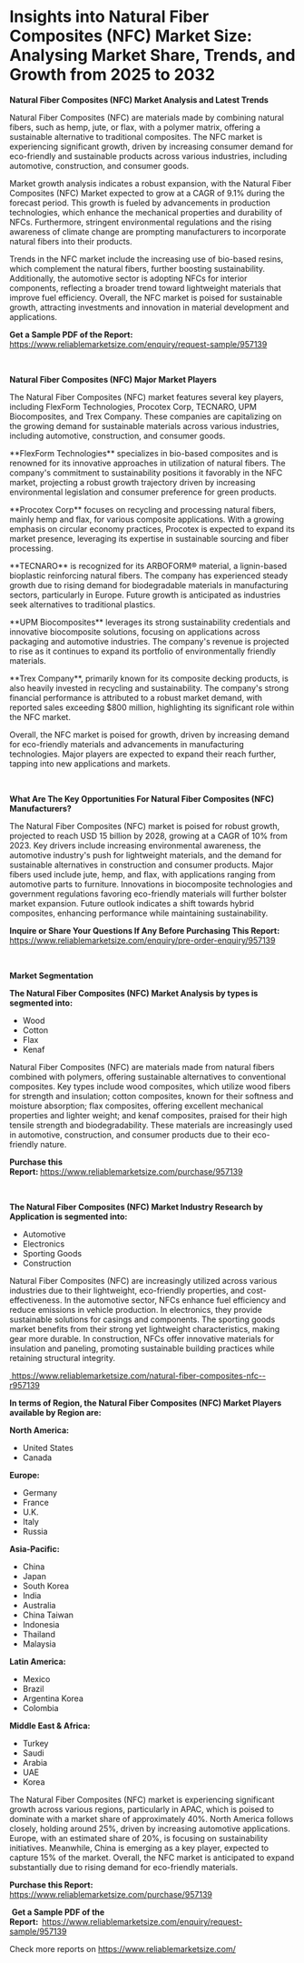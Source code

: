 <p><h1>Insights into Natural Fiber Composites (NFC) Market Size: Analysing Market Share, Trends, and Growth from 2025 to 2032</h1></p><p><strong>Natural Fiber Composites (NFC) Market Analysis and Latest Trends</strong></p>
<p><p>Natural Fiber Composites (NFC) are materials made by combining natural fibers, such as hemp, jute, or flax, with a polymer matrix, offering a sustainable alternative to traditional composites. The NFC market is experiencing significant growth, driven by increasing consumer demand for eco-friendly and sustainable products across various industries, including automotive, construction, and consumer goods.</p><p>Market growth analysis indicates a robust expansion, with the Natural Fiber Composites (NFC) Market expected to grow at a CAGR of 9.1% during the forecast period. This growth is fueled by advancements in production technologies, which enhance the mechanical properties and durability of NFCs. Furthermore, stringent environmental regulations and the rising awareness of climate change are prompting manufacturers to incorporate natural fibers into their products.</p><p>Trends in the NFC market include the increasing use of bio-based resins, which complement the natural fibers, further boosting sustainability. Additionally, the automotive sector is adopting NFCs for interior components, reflecting a broader trend toward lightweight materials that improve fuel efficiency. Overall, the NFC market is poised for sustainable growth, attracting investments and innovation in material development and applications.</p></p>
<p><strong>Get a Sample PDF of the Report:&nbsp;</strong> <a href="https://www.reliablemarketsize.com/enquiry/request-sample/957139?utm_campaign=2625&utm_medium=2&utm_source=Github&utm_content=ia&utm_term=21032025&utm_id=natural-fiber-composites-nfc">https://www.reliablemarketsize.com/enquiry/request-sample/957139</a></p>
<p>&nbsp;</p>
<p><strong>Natural Fiber Composites (NFC) Major Market Players</strong></p>
<p><p>The Natural Fiber Composites (NFC) market features several key players, including FlexForm Technologies, Procotex Corp, TECNARO, UPM Biocomposites, and Trex Company. These companies are capitalizing on the growing demand for sustainable materials across various industries, including automotive, construction, and consumer goods.</p><p>**FlexForm Technologies** specializes in bio-based composites and is renowned for its innovative approaches in utilization of natural fibers. The company's commitment to sustainability positions it favorably in the NFC market, projecting a robust growth trajectory driven by increasing environmental legislation and consumer preference for green products.</p><p>**Procotex Corp** focuses on recycling and processing natural fibers, mainly hemp and flax, for various composite applications. With a growing emphasis on circular economy practices, Procotex is expected to expand its market presence, leveraging its expertise in sustainable sourcing and fiber processing.</p><p>**TECNARO** is recognized for its ARBOFORM® material, a lignin-based bioplastic reinforcing natural fibers. The company has experienced steady growth due to rising demand for biodegradable materials in manufacturing sectors, particularly in Europe. Future growth is anticipated as industries seek alternatives to traditional plastics.</p><p>**UPM Biocomposites** leverages its strong sustainability credentials and innovative biocomposite solutions, focusing on applications across packaging and automotive industries. The company's revenue is projected to rise as it continues to expand its portfolio of environmentally friendly materials.</p><p>**Trex Company**, primarily known for its composite decking products, is also heavily invested in recycling and sustainability. The company's strong financial performance is attributed to a robust market demand, with reported sales exceeding $800 million, highlighting its significant role within the NFC market.</p><p>Overall, the NFC market is poised for growth, driven by increasing demand for eco-friendly materials and advancements in manufacturing technologies. Major players are expected to expand their reach further, tapping into new applications and markets.</p></p>
<p>&nbsp;</p>
<p><strong>What Are The Key Opportunities For Natural Fiber Composites (NFC) Manufacturers?</strong></p>
<p><p>The Natural Fiber Composites (NFC) market is poised for robust growth, projected to reach USD 15 billion by 2028, growing at a CAGR of 10% from 2023. Key drivers include increasing environmental awareness, the automotive industry's push for lightweight materials, and the demand for sustainable alternatives in construction and consumer products. Major fibers used include jute, hemp, and flax, with applications ranging from automotive parts to furniture. Innovations in biocomposite technologies and government regulations favoring eco-friendly materials will further bolster market expansion. Future outlook indicates a shift towards hybrid composites, enhancing performance while maintaining sustainability.</p></p>
<p><strong>Inquire or Share Your Questions If Any Before Purchasing This Report:</strong> <a href="https://www.reliablemarketsize.com/enquiry/pre-order-enquiry/957139?utm_campaign=2625&utm_medium=2&utm_source=Github&utm_content=ia&utm_term=21032025&utm_id=natural-fiber-composites-nfc">https://www.reliablemarketsize.com/enquiry/pre-order-enquiry/957139</a></p>
<p>&nbsp;</p>
<p><strong>Market Segmentation</strong></p>
<p><strong>The Natural Fiber Composites (NFC) Market Analysis by types is segmented into:</strong></p>
<p><ul><li>Wood</li><li>Cotton</li><li>Flax</li><li>Kenaf</li></ul></p>
<p><p>Natural Fiber Composites (NFC) are materials made from natural fibers combined with polymers, offering sustainable alternatives to conventional composites. Key types include wood composites, which utilize wood fibers for strength and insulation; cotton composites, known for their softness and moisture absorption; flax composites, offering excellent mechanical properties and lighter weight; and kenaf composites, praised for their high tensile strength and biodegradability. These materials are increasingly used in automotive, construction, and consumer products due to their eco-friendly nature.</p></p>
<p><strong>Purchase this Report:&nbsp;</strong><a href="https://www.reliablemarketsize.com/purchase/957139?utm_campaign=2625&utm_medium=2&utm_source=Github&utm_content=ia&utm_term=21032025&utm_id=natural-fiber-composites-nfc">https://www.reliablemarketsize.com/purchase/957139</a></p>
<p>&nbsp;</p>
<p><strong>The Natural Fiber Composites (NFC) Market Industry Research by Application is segmented into:</strong></p>
<p><ul><li>Automotive</li><li>Electronics</li><li>Sporting Goods</li><li>Construction</li></ul></p>
<p><p>Natural Fiber Composites (NFC) are increasingly utilized across various industries due to their lightweight, eco-friendly properties, and cost-effectiveness. In the automotive sector, NFCs enhance fuel efficiency and reduce emissions in vehicle production. In electronics, they provide sustainable solutions for casings and components. The sporting goods market benefits from their strong yet lightweight characteristics, making gear more durable. In construction, NFCs offer innovative materials for insulation and paneling, promoting sustainable building practices while retaining structural integrity.</p></p>
<p><a href="https://www.reliablemarketsize.com/natural-fiber-composites-nfc--r957139?utm_campaign=2625&utm_medium=2&utm_source=Github&utm_content=ia&utm_term=21032025&utm_id=natural-fiber-composites-nfc">&nbsp;https://www.reliablemarketsize.com/natural-fiber-composites-nfc--r957139</a></p>
<p><strong>In terms of Region, the Natural Fiber Composites (NFC) Market Players available by Region are:</strong></p>
<p>
    <p> <strong> North America: </strong>
        <ul>
            <li>United States</li>
            <li>Canada</li>
        </ul>
        </p> 
    <p> <strong> Europe: </strong>
        <ul>
            <li>Germany</li>
            <li>France</li>
            <li>U.K.</li>
            <li>Italy</li>
            <li>Russia</li>
        </ul>
        </p> 
    <p> <strong> Asia-Pacific: </strong>
        <ul>
            <li>China</li>
            <li>Japan</li>
            <li>South Korea</li>
            <li>India</li>
            <li>Australia</li>
            <li>China Taiwan</li>
            <li>Indonesia</li>
            <li>Thailand</li>
            <li>Malaysia</li>
        </ul>
        </p> 
    <p> <strong> Latin America: </strong>
        <ul>
            <li>Mexico</li>
            <li>Brazil</li>
            <li>Argentina Korea</li>
            <li>Colombia</li>
        </ul>
        </p> 
    <p> <strong> Middle East & Africa: </strong>
        <ul>
            <li>Turkey</li>
            <li>Saudi</li>
            <li>Arabia</li>
            <li>UAE</li>
            <li>Korea</li>
        </ul>
    </p>
    </p>
<p><p>The Natural Fiber Composites (NFC) market is experiencing significant growth across various regions, particularly in APAC, which is poised to dominate with a market share of approximately 40%. North America follows closely, holding around 25%, driven by increasing automotive applications. Europe, with an estimated share of 20%, is focusing on sustainability initiatives. Meanwhile, China is emerging as a key player, expected to capture 15% of the market. Overall, the NFC market is anticipated to expand substantially due to rising demand for eco-friendly materials.</p></p>
<p><strong>Purchase this Report: </strong><a href="https://www.reliablemarketsize.com/purchase/957139?utm_campaign=2625&utm_medium=2&utm_source=Github&utm_content=ia&utm_term=21032025&utm_id=natural-fiber-composites-nfc">https://www.reliablemarketsize.com/purchase/957139</a></p>
<p>&nbsp;<strong>Get a Sample PDF of the Report:&nbsp;&nbsp;</strong><a href="https://www.reliablemarketsize.com/enquiry/request-sample/957139?utm_campaign=2625&utm_medium=2&utm_source=Github&utm_content=ia&utm_term=21032025&utm_id=natural-fiber-composites-nfc">https://www.reliablemarketsize.com/enquiry/request-sample/957139</a></p>
<p><strong></strong></p>
<p>Check more reports on <a href="https://www.reliablemarketsize.com/?utm_campaign=2625&utm_medium=2&utm_source=Github&utm_content=ia&utm_term=21032025&utm_id=natural-fiber-composites-nfc">https://www.reliablemarketsize.com/</a></p>